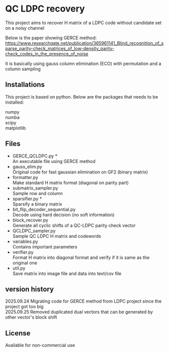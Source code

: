 # QC LDPC recovery
This project aims to recover H matrix of a LDPC code without candidate set on a noisy channel        

Below is the paper showing GERCE method:           
https://www.researchgate.net/publication/365961141_Blind_recognition_of_sparse_parity-check_matrices_of_low-density_parity-check_codes_in_the_presence_of_noise


It is basically using gauss column elimination (ECO) with permutation and a column sampling               


## Installations
This project is based on python. Below are the packages that needs to be installed:

numpy                     
numba                     
scipy                   
matplotlib                   

## Files
- GERCE_QCLDPC.py *                 
An executable file using GERCE method              
- gauss_elim.py      
Original code for fast gaussian elimination on GF2 (binary matrix)          
- formatter.py           
Make standard H matrix format (diagonal on parity part)         
- submatrix_sampler.py             
Sample row and column          
- sparsifier.py *        
Sparsify a binary matrix       
- bit_flip_decoder_sequential.py         
Decode using hard decision (no soft information)         
- block_recover.py          
Generate all cyclic shifts of a QC-LDPC parity check vector              
- QCLDPC_sampler.py       
Sample QC LDPC H matrix and codewords       
- variables.py          
Contains important parameters             
- verifier.py                
Format H matrix into diagonal format and verify if it is same as the original one  
- util.py          
Save matrix into image file and data into text/csv file


## version history     
2025.09.24 Migrating code for GERCE method from LDPC project since the project got too big                      
2025.09.25 Removed duplicated dual vectors that can be generated by other vector's block shift              


## License
Available for non-commercial use      